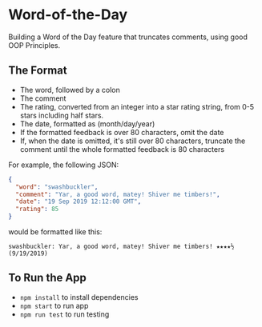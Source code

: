 # Word-of-the-Day
Building a Word of the Day feature that truncates comments, using good OOP Principles.

## The Format
- The word, followed by a colon
- The comment
- The rating, converted from an integer into a star rating string, from 0-5 stars including half stars.
- The date, formatted as (month/day/year)
- If the formatted feedback is over 80 characters, omit the date
- If, when the date is omitted, it's still over 80 characters, truncate the comment until the whole formatted feedback is 80 characters

For example, the following JSON: 
```json
{
  "word": "swashbuckler",
  "comment": "Yar, a good word, matey! Shiver me timbers!",
  "date": "19 Sep 2019 12:12:00 GMT",
  "rating": 85
}
``` 

would be formatted like this:
```
swashbuckler: Yar, a good word, matey! Shiver me timbers! ★★★★½ (9/19/2019)
```

## To Run the App
- `npm install` to install dependencies
- `npm start` to run app
- `npm run test` to run testing

